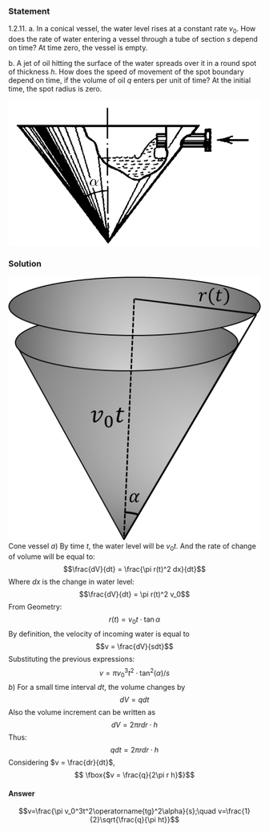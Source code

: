 ###  Statement 

$1.2.11.$ a. In a conical vessel, the water level rises at a constant rate $v_0$. How does the rate of water entering a vessel through a tube of section $s$ depend on time? At time zero, the vessel is empty. 

b. A jet of oil hitting the surface of the water spreads over it in a round spot of thickness $h$. How does the speed of movement of the spot boundary depend on time, if the volume of oil $q$ enters per unit of time? At the initial time, the spot radius is zero. 

![ For problem $1.2.11$ |713x410, 27%](../../img/1.2.11/statement.png)

### Solution

![ Cone vessel |508x529, 34%](../../img/1.2.11/drawing1.png)  Cone vessel  $a)$ By time $t,$ the water level will be $v_0t$. And the rate of change of volume will be equal to: $$\frac{dV}{dt} = \frac{\pi r(t)^2 dx}{dt}$$ Where $dx$ is the change in water level: $$\frac{dV}{dt} = \pi r(t)^2 v_0$$ From Geometry: $$r(t) = v_0 t \cdot \tan\alpha$$ By definition, the velocity of incoming water is equal to $$v = \frac{dV}{sdt}$$ Substituting the previous expressions: $$v = {\pi v_0^3 t^2 \cdot \tan^2(\alpha )}/s$$ $b)$ For a small time interval $dt$, the volume changes by $$dV = q dt$$ Also the volume increment can be written as $$dV = 2\pi r dr \cdot h $$ Thus: $$ q dt = 2\pi r dr \cdot h$$ Considering $v = \frac{dr}{dt}$, $$ \fbox{$v = \frac{q}{2\pi r h}$}$$ 

#### Answer

$$v=\frac{\pi v_0^3t^2\operatorname{tg}^2\alpha}{s};\quad v=\frac{1}{2}\sqrt{\frac{q}{\pi ht}}$$ 
